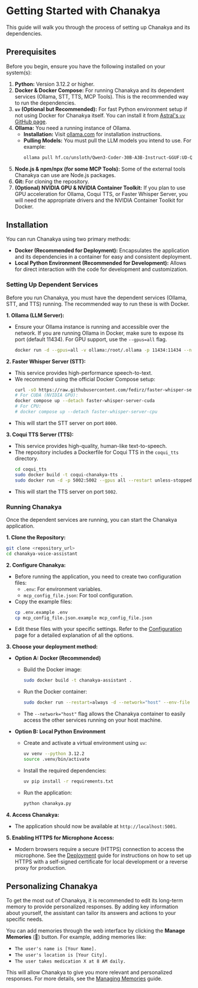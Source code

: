 # Getting Started with Chanakya

This guide will walk you through the process of setting up Chanakya and its dependencies.

## Prerequisites

Before you begin, ensure you have the following installed on your system(s):

1.  **Python:** Version 3.12.2 or higher.
2.  **Docker & Docker Compose:** For running Chanakya and its dependent services (Ollama, STT, TTS, MCP Tools). This is the recommended way to run the dependencies.
3.  **`uv` (Optional but Recommended):** For fast Python environment setup if not using Docker for Chanakya itself. You can install it from [Astral's `uv` GitHub page](https://github.com/astral-sh/uv).
4.  **Ollama:** You need a running instance of Ollama.
    -   **Installation:** Visit [ollama.com](https://ollama.com/) for installation instructions.
    -   **Pulling Models:** You must pull the LLM models you intend to use. For example:
        ```bash
        ollama pull hf.co/unsloth/Qwen3-Coder-30B-A3B-Instruct-GGUF:UD-Q4_K_XL
        ```
5.  **Node.js & npm/npx (for some MCP Tools):** Some of the external tools Chanakya can use are Node.js packages.
6.  **Git:** For cloning the repository.
7.  **(Optional) NVIDIA GPU & NVIDIA Container Toolkit:** If you plan to use GPU acceleration for Ollama, Coqui TTS, or Faster Whisper Server, you will need the appropriate drivers and the NVIDIA Container Toolkit for Docker.

## Installation

You can run Chanakya using two primary methods:

-   **Docker (Recommended for Deployment):** Encapsulates the application and its dependencies in a container for easy and consistent deployment.
-   **Local Python Environment (Recommended for Development):** Allows for direct interaction with the code for development and customization.

### Setting Up Dependent Services

Before you run Chanakya, you must have the dependent services (Ollama, STT, and TTS) running. The recommended way to run these is with Docker.

**1. Ollama (LLM Server):**
- Ensure your Ollama instance is running and accessible over the network. If you are running Ollama in Docker, make sure to expose its port (default 11434). For GPU support, use the `--gpus=all` flag.
  ```bash
  docker run -d --gpus=all -v ollama:/root/.ollama -p 11434:11434 --name ollama ollama/ollama
  ```

**2. Faster Whisper Server (STT):**
- This service provides high-performance speech-to-text.
- We recommend using the official Docker Compose setup:
  ```bash
  curl -sO https://raw.githubusercontent.com/fedirz/faster-whisper-server/master/compose.yaml
  # For CUDA (NVIDIA GPU):
  docker compose up --detach faster-whisper-server-cuda
  # For CPU:
  # docker compose up --detach faster-whisper-server-cpu
  ```
- This will start the STT server on port `8000`.

**3. Coqui TTS Server (TTS):**
- This service provides high-quality, human-like text-to-speech.
- The repository includes a Dockerfile for Coqui TTS in the `coqui_tts` directory.
  ```bash
  cd coqui_tts
  sudo docker build -t coqui-chanakya-tts .
  sudo docker run -d -p 5002:5002 --gpus all --restart unless-stopped --name coqui-tts-server coqui-chanakya-tts
  ```
- This will start the TTS server on port `5002`.

### Running Chanakya

Once the dependent services are running, you can start the Chanakya application.

**1. Clone the Repository:**
```bash
git clone <repository_url>
cd chanakya-voice-assistant
```

**2. Configure Chanakya:**
- Before running the application, you need to create two configuration files:
  - `.env`: For environment variables.
  - `mcp_config_file.json`: For tool configuration.
- Copy the example files:
  ```bash
  cp .env.example .env
  cp mcp_config_file.json.example mcp_config_file.json
  ```
- Edit these files with your specific settings. Refer to the [Configuration](./configuration.md) page for a detailed explanation of all the options.

**3. Choose your deployment method:**

- **Option A: Docker (Recommended)**
  - Build the Docker image:
    ```bash
    sudo docker build -t chanakya-assistant .
    ```
  - Run the Docker container:
    ```bash
    sudo docker run --restart=always -d --network="host" --env-file .env -v Chanakya_data:/data_mount --name chanakya chanakya-assistant
    ```
  - The `--network="host"` flag allows the Chanakya container to easily access the other services running on your host machine.

- **Option B: Local Python Environment**
  - Create and activate a virtual environment using `uv`:
    ```bash
    uv venv --python 3.12.2
    source .venv/bin/activate
    ```
  - Install the required dependencies:
    ```bash
    uv pip install -r requirements.txt
    ```
  - Run the application:
    ```bash
    python chanakya.py
    ```

**4. Access Chanakya:**
- The application should now be available at `http://localhost:5001`.

**5. Enabling HTTPS for Microphone Access:**
- Modern browsers require a secure (HTTPS) connection to access the microphone. See the [Deployment](./deployment.md) guide for instructions on how to set up HTTPS with a self-signed certificate for local development or a reverse proxy for production.

## Personalizing Chanakya

To get the most out of Chanakya, it is recommended to edit its long-term memory to provide personalized responses. By adding key information about yourself, the assistant can tailor its answers and actions to your specific needs.

You can add memories through the web interface by clicking the **Manage Memories** (🧠) button. For example, adding memories like:
- `The user's name is [Your Name].`
- `The user's location is [Your City].`
- `The user takes medication X at 8 AM daily.`

This will allow Chanakya to give you more relevant and personalized responses. For more details, see the [Managing Memories](./memory-management.md) guide.
